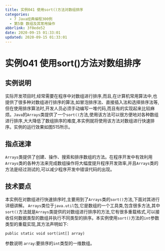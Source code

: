 ```yaml
---
title: 实例041 使用sort()方法对数组排序
categories:
  - 7 Java经典编程300例
  - 第5章 数组及其常用操作
abbrlink: 3f0ede52
date: 2020-09-15 01:33:01
updated: 2020-09-15 01:33:01
---
```

# 实例041 使用sort()方法对数组排序
## 实例说明
实际开发项目时,经常需要在程序中对数组进行排序,而且,在计算机常用算法中,也提供了很多种对数组进行排序的算法,如冒泡排序法、直接插入法和选择排序法等,但在使用排序算法时,开发人员必须手动编写一堆代码,而且有的实现起来比较麻烦。`Java`的`Arrays`类提供了一个`sort()`方法,使用该方法可以很方便地对各种数组进行排序,大大降低了数组排序的难度,本实例就将使用该方法对数组进行快速排序。实例的运行效果如图515所示。

## 指点迷津
`Arrays`类提供了创建、操作、搜索和排序数组的方法。在程序开发中有效利用`Arrays`类的各种方法来完成数组操作将大幅度提升程序开发效率,并且`Arrays`类的方法是经过测试的,可以减少程序开发中错误代码的出现。
## 技术要点
本实例在对数组进行快速排序时,主要用到了`Arrays`类的`sort()`方法,下面对其进行详细讲解。
`Arrays`类位于`java.util`包,它是数组的一个工具类,包含很多方法,其中`sort()`方法就是`Arrays`类提供的对数组进行排序的方法,它有很多重载格式,可以接收任何数据类型的数组并执行不同类型的排序。本实例使用`sort()`方法的`int`参数类型的重载实现,其方法声明如下:
```
public static void sort(int[] array)
```
参数说明
`array`:要排序的`int`类型的一维数组。